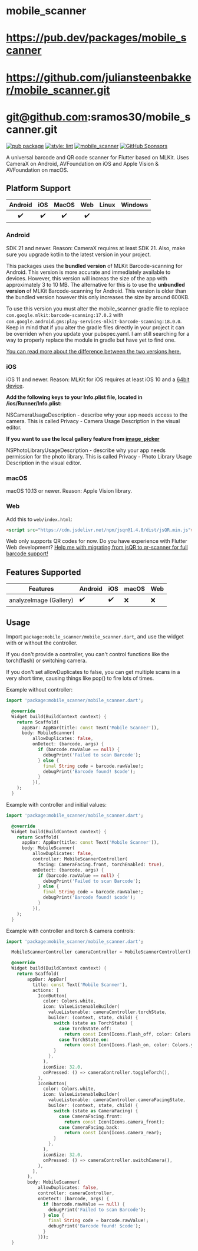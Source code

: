 # mobile_scanner
# https://pub.dev/packages/mobile_scanner
# https://github.com/juliansteenbakker/mobile_scanner.git
# git@github.com:sramos30/mobile_scanner.git


[![pub package](https://img.shields.io/pub/v/mobile_scanner.svg)](https://pub.dev/packages/mobile_scanner)
[![style: lint](https://img.shields.io/badge/style-lint-4BC0F5.svg)](https://pub.dev/packages/lint)
[![mobile_scanner](https://github.com/juliansteenbakker/mobile_scanner/actions/workflows/flutter.yml/badge.svg)](https://github.com/juliansteenbakker/mobile_scanner/actions/workflows/flutter.yml)
[![GitHub Sponsors](https://img.shields.io/github/sponsors/juliansteenbakker?label=sponsor%20me)](https://github.com/sponsors/juliansteenbakker)

A universal barcode and QR code scanner for Flutter based on MLKit. Uses CameraX on Android, AVFoundation on iOS and Apple Vision & AVFoundation on macOS. 

## Platform Support

| Android | iOS | MacOS | Web | Linux | Windows |
| :-----: | :-: | :---: | :-: | :---: | :-----: |
|   ✔️    | ✔️   |  ✔️  | ✔️  |     |      |

### Android
SDK 21 and newer. Reason: CameraX requires at least SDK 21.
Also, make sure you upgrade kotlin to the latest version in your project.

This packages uses the **bundled version** of MLKit Barcode-scanning for Android. This version is more accurate and immediately available to devices. However, this version will increas the size of the app with approximately 3 to 10 MB. The alternative for this is to use the **unbundled version** of MLKit Barcode-scanning for Android. This version is older than the bundled version however this only increases the size by around 600KB. 

To use this version you must alter the mobile_scanner gradle file to replace `com.google.mlkit:barcode-scanning:17.0.2` with `com.google.android.gms:play-services-mlkit-barcode-scanning:18.0.0`. Keep in mind that if you alter the gradle files directly in your project it can be overriden when you update your pubspec.yaml. I am still searching for a way to properly replace the module in gradle but have yet to find one.

[You can read more about the difference between the two versions here.](https://developers.google.com/ml-kit/vision/barcode-scanning/android)

### iOS
iOS 11 and newer. Reason: MLKit for iOS requires at least iOS 10 and a [64bit device](https://developers.google.com/ml-kit/migration/ios).

**Add the following keys to your Info.plist file, located in <project root>/ios/Runner/Info.plist:**

NSCameraUsageDescription - describe why your app needs access to the camera. This is called Privacy - Camera Usage Description in the visual editor.

**If you want to use the local gallery feature from [image_picker](https://pub.dev/packages/image_picker)**
  
NSPhotoLibraryUsageDescription - describe why your app needs permission for the photo library. This is called Privacy - Photo Library Usage Description in the visual editor.
  
### macOS
macOS 10.13 or newer. Reason: Apple Vision library.

### Web
Add this to `web/index.html`:

```html
<script src="https://cdn.jsdelivr.net/npm/jsqr@1.4.0/dist/jsQR.min.js"></script>
```

Web only supports QR codes for now. 
Do you have experience with Flutter Web development? [Help me with migrating from jsQR to qr-scanner for full barcode support!](https://github.com/juliansteenbakker/mobile_scanner/issues/54)

## Features Supported

| Features               | Android            | iOS                | macOS | Web |
|------------------------|--------------------|--------------------|-------|-----|
| analyzeImage (Gallery) | :heavy_check_mark: | :heavy_check_mark: |   :x:    |  :x:   |

## Usage

Import `package:mobile_scanner/mobile_scanner.dart`, and use the widget with or without the controller.

If you don't provide a controller, you can't control functions like the torch(flash) or switching camera.

If you don't set allowDuplicates to false, you can get multiple scans in a very short time, causing things like pop() to fire lots of times.

Example without controller:

```dart
import 'package:mobile_scanner/mobile_scanner.dart';

  @override
  Widget build(BuildContext context) {
    return Scaffold(
      appBar: AppBar(title: const Text('Mobile Scanner')),
      body: MobileScanner(
          allowDuplicates: false,
          onDetect: (barcode, args) {
            if (barcode.rawValue == null) {
              debugPrint('Failed to scan Barcode');
            } else {
              final String code = barcode.rawValue!;
              debugPrint('Barcode found! $code');
            }
          }),
    );
  }
```

Example with controller and initial values:

```dart
import 'package:mobile_scanner/mobile_scanner.dart';

  @override
  Widget build(BuildContext context) {
    return Scaffold(
      appBar: AppBar(title: const Text('Mobile Scanner')),
      body: MobileScanner(
          allowDuplicates: false,
          controller: MobileScannerController(
            facing: CameraFacing.front, torchEnabled: true),
          onDetect: (barcode, args) {
            if (barcode.rawValue == null) {
              debugPrint('Failed to scan Barcode');
            } else {
              final String code = barcode.rawValue!;
              debugPrint('Barcode found! $code');
            }
          }),
    );
  }
```

Example with controller and torch & camera controls:

```dart
import 'package:mobile_scanner/mobile_scanner.dart';

  MobileScannerController cameraController = MobileScannerController();

  @override
  Widget build(BuildContext context) {
    return Scaffold(
        appBar: AppBar(
          title: const Text('Mobile Scanner'),
          actions: [
            IconButton(
              color: Colors.white,
              icon: ValueListenableBuilder(
                valueListenable: cameraController.torchState,
                builder: (context, state, child) {
                  switch (state as TorchState) {
                    case TorchState.off:
                      return const Icon(Icons.flash_off, color: Colors.grey);
                    case TorchState.on:
                      return const Icon(Icons.flash_on, color: Colors.yellow);
                  }
                },
              ),
              iconSize: 32.0,
              onPressed: () => cameraController.toggleTorch(),
            ),
            IconButton(
              color: Colors.white,
              icon: ValueListenableBuilder(
                valueListenable: cameraController.cameraFacingState,
                builder: (context, state, child) {
                  switch (state as CameraFacing) {
                    case CameraFacing.front:
                      return const Icon(Icons.camera_front);
                    case CameraFacing.back:
                      return const Icon(Icons.camera_rear);
                  }
                },
              ),
              iconSize: 32.0,
              onPressed: () => cameraController.switchCamera(),
            ),
          ],
        ),
        body: MobileScanner(
            allowDuplicates: false,
            controller: cameraController,
            onDetect: (barcode, args) {
              if (barcode.rawValue == null) {
                debugPrint('Failed to scan Barcode');
              } else {
                final String code = barcode.rawValue!;
                debugPrint('Barcode found! $code');
              }
            }));
  }
```

